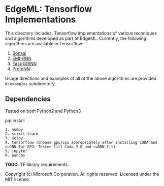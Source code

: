 # EdgeML: Tensorflow Implementations 

This directory includes, Tensorflow implementations of various techniques and
algorithms developed as part of EdgeML. Currently, the following algorithms are
available in Tensorflow:

1. [Bonsai](../docs/publications/Bonsai.pdf)
2. [EMI-RNN](../docs/publications/EMI-RNN.pdf)
3. [Fast(G)RNN](../docs/publications/FastGRNN.pdf)
4. [ProtoNN](../docs/publications/ProtoNN.pdf)

Usage directions and examples of all of the above algorithms are provided in
`examples` subdirectory. 

## Dependencies

Tested on both Python2 and Python3

pip install
``` 
1. numpy
2. scikit-learn
3. scipy
4. tensorflow [Choose gpu/cpu appropriately after installing CUDA and cuDNN for GPU. Tested till Cuda 9.0 and cuDNN 7.1]
5. jupyter
6. pandas
```

**TODO**: TF library requirements.

Copyright (c) Microsoft Corporation. All rights reserved. 
Licensed under the MIT license.

